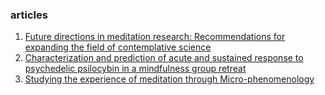 ### articles

1. [Future directions in meditation research: Recommendations for expanding the field of contemplative science](https://journals.plos.org/plosone/article?id=10.1371/journal.pone.0205740)
2. [Characterization and prediction of acute and sustained response to psychedelic psilocybin in a mindfulness group retreat](http://www.nature.com/articles/s41598-019-50612-3)
3. [Studying the experience of meditation through Micro-phenomenology](https://www.sciencedirect.com/science/article/pii/S2352250X18301908)
